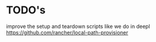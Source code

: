 # TODO's
improve the setup and teardown scripts like we do in deepl
https://github.com/rancher/local-path-provisioner